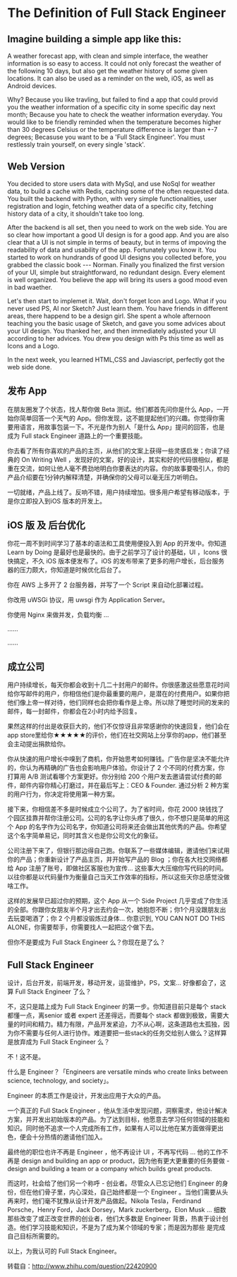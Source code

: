 The Definition of Full Stack Engineer
==============================

Imagine building a simple app like this:
------------------------------
A weather forecast app, with clean and simple interface, the weather information is so easy to access. It could not only forecast the weather of the following 10 days, but also get the weather history of some given locations. It can also be used as a reminder on the web, iOS, as well as Android devices.

Why? Because you like travling, but failed to find a app that could provid you the weather information of a specific city in some specific day next month; Because you hate to check the weather information everyday. You would like to be friendly reminded when the temperature becomes higher than 30 degrees Celsius or the temperature difference is larger than +-7 degrees; Becasuse you want to be a 'Full Stack Engineer'. You must restlessly train yourself, on every single 'stack'.

## Web Version

You decided to store users data with MySql, and use NoSql for weather data, to build a cache with Redis, caching some of the often requested data. You built the backend with Python, with very simple functionalities, user registration and login, fetching weather data of a specific city, fetching history data of a city, it shouldn't take too long.

After the backend is all set, then you need to work on the web side. You are so clear how important a good UI design is for a good app. And you are also clear that a UI is not simple in terms of beauty, but in terms of impoving the readability of data and usability of the app. Fortunately you know it. You started to work on hundrands of good UI designs you collected before, you grabbed the classic book <The Design of Everyday Things> --- Norman. Finally you finalized the first version of your UI, simple but straightforward, no redundant design. Every element is well organized. You believe the app will bring its users a good mood even in bad waether.

Let's then start to implemet it. Wait, don't forget Icon and  Logo. What if you never used PS, AI nor Sketch? Just learn them. You have friends in different areas, there happend to be a design girl. She spent a whole afternoon teaching you the basic usage of Sketch, and gave you some advices about your UI design. You thanked her, and then immediately adjusted your UI according to her advices. You drew you design with Ps this time as well as Icons and  a Logo.

In the next week, you learned  HTML,CSS and Javiascript, perfectly got the web side done.

## 发布 App

在朋友圈发了个状态，找人帮你做 Beta 测试。他们都首先问你是什么 App，一开始你简单回答一个天气的 App。但你发现，这不能提起他们的兴趣。你觉得你需要用语言，用故事包装一下。不光是作为别人「是什么 App」提问的回答，也是成为 Full stack Engineer 道路上的一个重要技能。

你去看了所有你喜欢的产品的主页，从他们的文案上获得一些灵感启发；你读了经典的 On Writing Well ，发现好的文案，好的设计，其实和好的代码很相似，都是重在交流，如何让他人毫不费劲地明白你要表达的内容。你的故事要吸引人，你的产品介绍要在1分钟内解释清楚，并确保你的父母可以毫无压力听明白。

一切就绪，产品上线了。反响不错，用户持续增加。很多用户希望有移动版本，于是你立即投入到iOS 版本的开发上。

## iOS 版 及 后台优化

你花一周不到时间学习了基本的语法和工具使用便投入到 App 的开发中。你知道 Learn by Doing 是最好也是最快的。由于之前学习了设计的基础，UI ，Icons 很快搞定，不久 iOS 版本便发布了。iOS 的发布带来了更多的用户增长，后台服务器的压力颇大，你知道是时候优化后台了。

你在 AWS 上多开了 2 台服务器，并写了一个 Script 来自动化部署过程。

你改用 uWSGi 协议，用 uwsgi 作为 Application Server。

你使用 Nginx 来做并发，负载均衡 ...

......

......

## 成立公司

用户持续增长，每天你都会收到十几二十封用户的邮件。你很感激这些愿意花时间给你写邮件的用户，你相信他们是你最重要的用户，是潜在的付费用户。如果你把他们像上帝一样对待，他们同样也会把你看作是上帝。所以除了睡觉时间的发来的邮件，每一封邮件，你都会在2小时内给予回复。

果然这样的付出是收获巨大的，他们不仅惊讶且非常感谢你的快速回复，他们会在app store里给你★★★★★的评价，他们在社交网站上分享你的app，他们甚至会主动提出捐款给你。

你从快速的用户增长中嗅到了商机，你开始思考如何赚钱。广告你是坚决不能允许的，你认为再精确的广告也会影响用户体验。你设计了 2 个不同的付费方案，你打算用 A/B 测试看哪个方案更好。你分别给 200 个用户发去邀请尝试付费的邮件，邮件内容你精心打磨过，并在最后写上：CEO & Founder. 通过分析 2 种方案的用户行为，你决定将使用第一种方案。

接下来，你相信差不多是时候成立个公司了。为了省时间，你花 2000 块钱找了个园区挂靠并帮你注册公司。公司的名字让你头疼了很久，你不想只是简单的用这个 App 的名字作为公司名字，你知道公司将来还会做出其他优秀的产品。你希望这个名字简单易记，同时其含义也是你公司文化的象征。

公司注册下来了，但银行那边得自己跑。你联系了一些媒体编辑，邀请他们来试用你的产品；你重新设计了产品主页，并开始写产品的 Blog ；你在各大社交网络都给 App 注册了账号，即做社区客服也为宣传... 这些事大大压缩你写代码的时间。以往你都是以代码量作为衡量自己当天工作效率的指标，所以这些天你总感觉没做啥工作。

这样的发展早已超过你的预期，这个 App 从一个 Side Project 几乎变成了你生活的全部。你跟你女朋友半个月才出去约会一次，她抱怨不断；你1个月没跟朋友出去玩耍喝酒了；你 2 个月都没锻炼过身体... 你意识到, YOU CAN NOT DO THIS ALONE，你需要帮手，你需要找人一起把这个做下去。

但你不是要成为 Full Stack Engineer 么？你现在是了么？

## Full Stack Engineer

设计，后台开发，前端开发，移动开发，运营维护，PS，文案... 好像都会了，这算 Full Stack Engineer 了么？

不，这只是踏上成为 Full Stack Engineer 的第一步。你知道目前只是每个 stack 都懂一点，离senior 或者 expert 还差得远，而要每个 stack 都做到极致，需要大量的时间和精力。精力有限，产品开发紧迫，力不从心啊，这条道路也太孤独，因为你不需要与任何人进行协作。难道要把一些stack的任务交给别人做么？这样算是放弃成为 Full Stack Engineer 么？

不！这不是。

什么是 Engineer？「Engineers are versatile minds who create links between science, technology, and society」。

Engineer 的本质工作是设计，开发出应用于大众的产品。

一个真正的 Full Stack Engineer ，他从生活中发现问题，洞察需求，他设计解决方案，并开发出初始版本的产品。为了达到目标，他愿意去学习任何领域的技能和知识。同时他不追求一个人完成所有工作，如果有人可以比他在某方面做得更出色，便会十分热情的邀请他们加入。

最终他的职位也许不再是 Engineer ，他不再设计 UI ，不再写代码 ... 他的工作不再是 design and building an app or product，因为他有更大更重要的任务要做 - design and building a team or a company which builds great products.

而这时，社会给了他们另一个称呼 - 创业者。尽管众人已忘记他们 Engineer 的身份，但在他们骨子里，内心深处，自己始终都是一个 Engineer 。当他们需要从头再来时，他们毫不犹豫从设计开发产品做起。Nikola Tesla，Ferdinand Porsche，Henry Ford，Jack Dorsey，Mark zuckerberg，Elon Musk ... 细数那些改变了或正改变世界的创业者，他们大多数是 Engineer 背景，热衷于设计创造。他们学习技能和知识，不是为了成为某个领域的专家；而是因为那些 是完成自己目标所需要的。

以上，为我认可的 Full Stack Engineer。

转载自：http://www.zhihu.com/question/22420900
